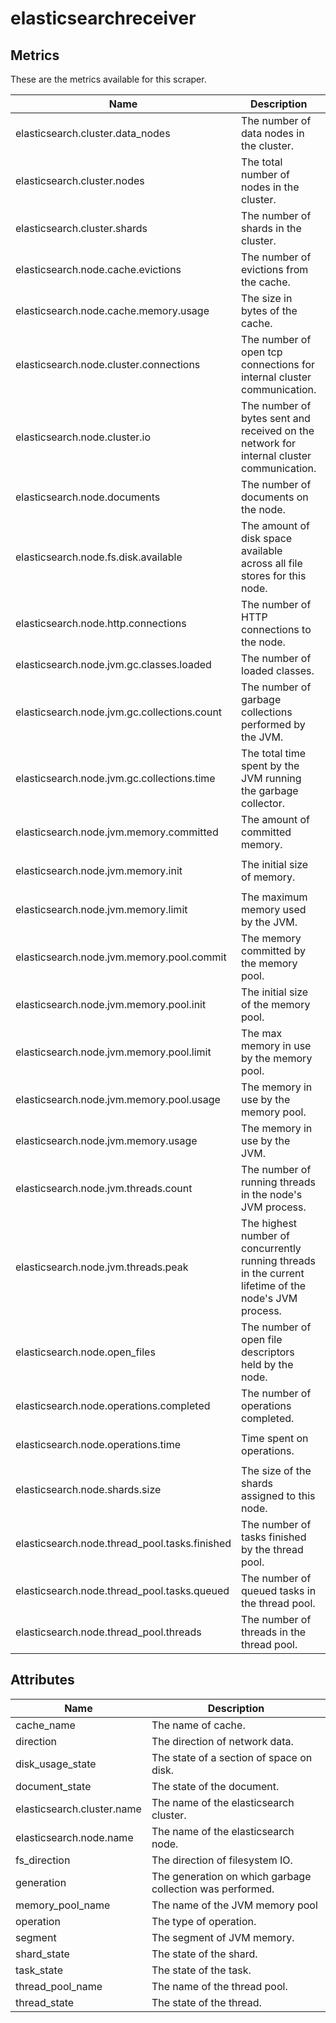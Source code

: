 [comment]: <> (Code generated by mdatagen. DO NOT EDIT.)

# elasticsearchreceiver

## Metrics

These are the metrics available for this scraper.

| Name | Description | Unit | Type | Attributes |
| ---- | ----------- | ---- | ---- | ---------- |
| elasticsearch.cluster.data_nodes | The number of data nodes in the cluster. | {nodes} | Sum(Int) | <ul> </ul> |
| elasticsearch.cluster.nodes | The total number of nodes in the cluster. | {nodes} | Sum(Int) | <ul> </ul> |
| elasticsearch.cluster.shards | The number of shards in the cluster. | {shards} | Sum(Int) | <ul> <li>shard_state</li> </ul> |
| elasticsearch.node.cache.evictions | The number of evictions from the cache. | {evictions} | Sum(Int) | <ul> <li>cache_name</li> </ul> |
| elasticsearch.node.cache.memory.usage | The size in bytes of the cache. | By | Sum(Int) | <ul> <li>cache_name</li> </ul> |
| elasticsearch.node.cluster.connections | The number of open tcp connections for internal cluster communication. | {connections} | Sum(Int) | <ul> </ul> |
| elasticsearch.node.cluster.io | The number of bytes sent and received on the network for internal cluster communication. | By | Sum(Int) | <ul> <li>direction</li> </ul> |
| elasticsearch.node.documents | The number of documents on the node. | {documents} | Sum(Int) | <ul> <li>document_state</li> </ul> |
| elasticsearch.node.fs.disk.available | The amount of disk space available across all file stores for this node. | By | Sum(Int) | <ul> </ul> |
| elasticsearch.node.http.connections | The number of HTTP connections to the node. | {connections} | Sum(Int) | <ul> </ul> |
| elasticsearch.node.jvm.gc.classes.loaded | The number of loaded classes. | {classes} | Sum(Int) | <ul> </ul> |
| elasticsearch.node.jvm.gc.collections.count | The number of garbage collections performed by the JVM. | {collections} | Sum(Int) | <ul> <li>generation</li> </ul> |
| elasticsearch.node.jvm.gc.collections.time | The total time spent by the JVM running the garbage collector. | ms | Sum(Int) | <ul> <li>generation</li> </ul> |
| elasticsearch.node.jvm.memory.committed | The amount of committed memory. | By | Sum(Int) | <ul> <li>segment</li> </ul> |
| elasticsearch.node.jvm.memory.init | The initial size of memory. | By | Sum(Int) | <ul> <li>segment</li> </ul> |
| elasticsearch.node.jvm.memory.limit | The maximum memory used by the JVM. | By | Gauge(Int) | <ul> <li>segment</li> </ul> |
| elasticsearch.node.jvm.memory.pool.commit | The memory committed by the memory pool. | By | Sum(Int) | <ul> <li>memory_pool_name</li> </ul> |
| elasticsearch.node.jvm.memory.pool.init | The initial size of the memory pool. | By | Sum(Int) | <ul> <li>memory_pool_name</li> </ul> |
| elasticsearch.node.jvm.memory.pool.limit | The max memory in use by the memory pool. | By | Gauge(Int) | <ul> <li>memory_pool_name</li> </ul> |
| elasticsearch.node.jvm.memory.pool.usage | The memory in use by the memory pool. | By | Sum(Int) | <ul> <li>memory_pool_name</li> </ul> |
| elasticsearch.node.jvm.memory.usage | The memory in use by the JVM. | By | Sum(Int) | <ul> <li>segment</li> </ul> |
| elasticsearch.node.jvm.threads.count | The number of running threads in the node's JVM process. | {threads} | Sum(Int) | <ul> </ul> |
| elasticsearch.node.jvm.threads.peak | The highest number of concurrently running threads in the current lifetime of the node's JVM process. | {threads} | Gauge(Int) | <ul> </ul> |
| elasticsearch.node.open_files | The number of open file descriptors held by the node. | {files} | Sum(Int) | <ul> </ul> |
| elasticsearch.node.operations.completed | The number of operations completed. | {operations} | Sum(Int) | <ul> <li>operation</li> </ul> |
| elasticsearch.node.operations.time | Time spent on operations. | ms | Sum(Int) | <ul> <li>operation</li> </ul> |
| elasticsearch.node.shards.size | The size of the shards assigned to this node. | By | Sum(Int) | <ul> </ul> |
| elasticsearch.node.thread_pool.tasks.finished | The number of tasks finished by the thread pool. | {tasks} | Sum(Int) | <ul> <li>thread_pool_name</li> <li>task_state</li> </ul> |
| elasticsearch.node.thread_pool.tasks.queued | The number of queued tasks in the thread pool. | {tasks} | Sum(Int) | <ul> <li>thread_pool_name</li> </ul> |
| elasticsearch.node.thread_pool.threads | The number of threads in the thread pool. | {threads} | Sum(Int) | <ul> <li>thread_state</li> </ul> |

## Attributes

| Name | Description |
| ---- | ----------- |
| cache_name | The name of cache. |
| direction | The direction of network data. |
| disk_usage_state | The state of a section of space on disk. |
| document_state | The state of the document. |
| elasticsearch.cluster.name | The name of the elasticsearch cluster. |
| elasticsearch.node.name | The name of the elasticsearch node. |
| fs_direction | The direction of filesystem IO. |
| generation | The generation on which garbage collection was performed. |
| memory_pool_name | The name of the JVM memory pool |
| operation | The type of operation. |
| segment | The segment of JVM memory. |
| shard_state | The state of the shard. |
| task_state | The state of the task. |
| thread_pool_name | The name of the thread pool. |
| thread_state | The state of the thread. |
